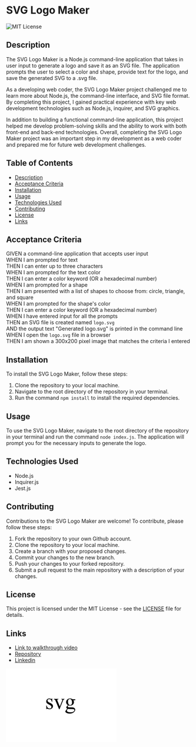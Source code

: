 # SVG Logo Maker
![MIT License](https://img.shields.io/badge/License-MIT-yellow.svg)


## Description 

The SVG Logo Maker is a Node.js command-line application that takes in user input to generate a logo and save it as an SVG file. The application prompts the user to select a color and shape, provide text for the logo, and save the generated SVG to a .svg file.

As a developing web coder, the SVG Logo Maker project challenged me to learn more about Node.js, the command-line interface, and SVG file format. By completing this project, I gained practical experience with key web development technologies such as Node.js, inquirer, and SVG graphics.

In addition to building a functional command-line application, this project helped me develop problem-solving skills and the ability to work with both front-end and back-end technologies. Overall, completing the SVG Logo Maker project was an important step in my development as a web coder and prepared me for future web development challenges. 


## Table of Contents

- [Description](#description)
- [Acceptance Criteria](#acceptance-criteria)
- [Installation](#installation)
- [Usage](#usage)
- [Technologies Used](#technologies-used)
- [Contributing](#contributing)
- [License](#license)
- [Links](#links)


## Acceptance Criteria

GIVEN a command-line application that accepts user input<br>
WHEN I am prompted for text<br>
THEN I can enter up to three characters<br>
WHEN I am prompted for the text color<br>
THEN I can enter a color keyword (OR a hexadecimal number)<br>
WHEN I am prompted for a shape<br>
THEN I am presented with a list of shapes to choose from: circle, triangle, and square<br>
WHEN I am prompted for the shape's color<br>
THEN I can enter a color keyword (OR a hexadecimal number)<br>
WHEN I have entered input for all the prompts<br>
THEN an SVG file is created named `logo.svg`<br>
AND the output text "Generated logo.svg" is printed in the command line<br>
WHEN I open the `logo.svg` file in a browser<br>
THEN I am shown a 300x200 pixel image that matches the criteria I entered

## Installation

To install the SVG Logo Maker, follow these steps:

1. Clone the repository to your local machine.
2. Navigate to the root directory of the repository in your terminal.
3. Run the command `npm install` to install the required dependencies.

## Usage

To use the SVG Logo Maker, navigate to the root directory of the repository in your terminal and run the command `node index.js`. The application will prompt you for the necessary inputs to generate the logo.

## Technologies Used

- Node.js
- Inquirer.js
- Jest.js

## Contributing

Contributions to the SVG Logo Maker are welcome! To contribute, please follow these steps:

1. Fork the repository to your own Github account.
2. Clone the repository to your local machine.
3. Create a branch with your proposed changes.
4. Commit your changes to the new branch.
5. Push your changes to your forked repository.
6. Submit a pull request to the main repository with a description of your changes.

## License

This project is licensed under the MIT License - see the [LICENSE](./LICENSE) file for details.

## Links
- [Link to walkthrough video](https://drive.google.com/file/d/1NNusyOaA_a93R7f7zrw8Ov2vbdQjv3Zi/view?usp=share_link)
- [Repository](https://github.com/seantamturk/SVG-Logo-Maker)
- [Linkedin](https://www.linkedin.com/in/sean-tamturk-8253b722a/)

![SVG Example](./examples/circle.png)
